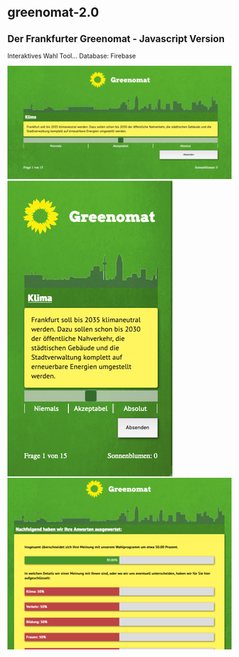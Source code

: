 # greenomat-2.0

<h2>Der Frankfurter Greenomat - Javascript Version</h2>

Interaktives Wahl Tool... 
Database: Firebase

<img src='/screenshot1.png'/>
<img src='/screenshot2.png'/>
<img src='/screenshot3.png'/>
